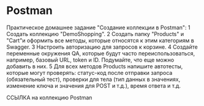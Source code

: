 # Postman

Практическое домашнее задание "Создание коллекции в Postman":
1 Создать коллекцию "DemoShopping".
2 Создать папку "Products" и "Cart"и оформить все методы, которые относятся к этим категориям в Swagger.
3 Настроить авторизацию для запросов к корзине.
4 Создайте переменные окружения QA, которые будут часто переиспользоваться, например, базовый URL, token и ID. Подумайте, что еще можно добавить в них.
5 Для всех методов Products напишите автотесты, которые могут проверять: статус-код после отправки запроса (обязательный тест), проверки для тела (тип данных в значениях, изменение ключа и значения для POST и т.д.), время ответа и т.д.

ССЫЛКА на коллекцию Postman
